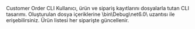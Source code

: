 Customer Order CLI
Kullanıcı, ürün ve sipariş kayıtlarını dosyalarla tutan CLI tasarımı. Oluşturulan dosya içeriklerine \bin\Debug\net6.0\ uzantısı ile erişebilirsiniz. Ürün listesi her siparişte güncellenir.
